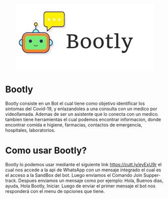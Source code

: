 <p <p align="center">
  <img src="https://github.com/hector-manny/Bootly/blob/master/img/banner%20bootly.png?raw=true" alt="Bootly" />
  </p>

# Bootly  
Bootly consiste en un Bot el cual tiene como objetivo identificar los sintomas del Covid-19, y enlazandoles a una consulta con un medico por videollamada. 
Ademas de ser un asistente que lo conecta con un medico. tambien tiene herramientas el cual podemos encontrar informacion, donde encontrar comida e higiene, farmacias, contactos de emergencia, hospitales, laboratorios.
# Como usar Bootly?
Bootly lo podemos usar mediante el siguiente link https://cutt.ly/eyExU9r el cual nos accede a la api de WhatsApp con un mensaje integrado el cual es el acceso a la SandBox del bot.
Luego enviamos el Comando Join Supper-track.
Despues enviamos un mensaje como por ejemplo: Hola, Buenos dias, ayuda, Hola Bootly, Iniciar.
Luego de enviar el primer mensaje el bot nos responderá con el menu de opciones que tiene. 
